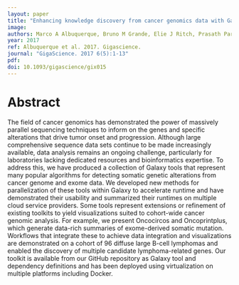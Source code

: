 ```yaml
---
layout: paper
title: "Enhancing knowledge discovery from cancer genomics data with Galaxy."
image: 
authors: Marco A Albuquerque, Bruno M Grande, Elie J Ritch, Prasath Pararajalingam, Selin Jessa, Martin Krzywinski, Jasleen K Grewal, Sohrab P Shah, Paul C Boutros, Ryan D Morin
year: 2017
ref: Albuquerque et al. 2017. Gigascience.
journal: "GigaScience. 2017 6(5):1-13"
pdf: 
doi: 10.1093/gigascience/gix015
---
```


# Abstract

The field of cancer genomics has demonstrated the power of massively parallel sequencing techniques to inform on the genes and specific alterations that drive tumor onset and progression. Although large comprehensive sequence data sets continue to be made increasingly available, data analysis remains an ongoing challenge, particularly for laboratories lacking dedicated resources and bioinformatics expertise. To address this, we have produced a collection of Galaxy tools that represent many popular algorithms for detecting somatic genetic alterations from cancer genome and exome data. We developed new methods for parallelization of these tools within Galaxy to accelerate runtime and have demonstrated their usability and summarized their runtimes on multiple cloud service providers. Some tools represent extensions or refinement of existing toolkits to yield visualizations suited to cohort-wide cancer genomic analysis. For example, we present Oncocircos and Oncoprintplus, which generate data-rich summaries of exome-derived somatic mutation. Workflows that integrate these to achieve data integration and visualizations are demonstrated on a cohort of 96 diffuse large B-cell lymphomas and enabled the discovery of multiple candidate lymphoma-related genes. Our toolkit is available from our GitHub repository as Galaxy tool and dependency definitions and has been deployed using virtualization on multiple platforms including Docker.

